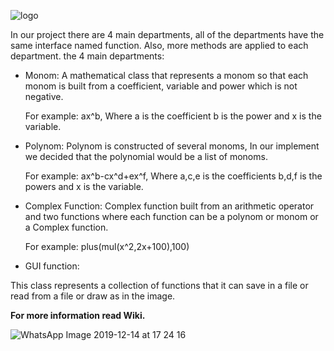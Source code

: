 ![logo](https://user-images.githubusercontent.com/57855070/70933703-1bd50900-2045-11ea-9279-91d99c12d8bd.jpg)

In our project there are 4 main departments, all of the departments have the same interface named function. 
Also, more methods are applied to each department. the 4 main departments:

* Monom:
A mathematical class that represents a monom so that each monom is built from a coefficient, 
variable and power which is not negative.

  For example:
  ax^b, Where a is the coefficient b is the power and x is the variable.

* Polynom:
Polynom is constructed of several monoms, In our implement we decided that the polynomial would be a list of monoms.

  For example:
  ax^b-cx^d+ex^f, Where a,c,e is the coefficients b,d,f is the powers and x is the variable.

* Complex Function:
Complex function built from an arithmetic operator and two functions where each function can be a polynom or monom or a Complex function.

  For example:
  plus(mul(x^2,2x+100),100)

* GUI function:

This class represents a collection of functions that it can save in a file or read from a file or draw as in the image.

**For more information read Wiki.**

![WhatsApp Image 2019-12-14 at 17 24 16](https://user-images.githubusercontent.com/57855070/70850757-a592a400-1e96-11ea-9222-0948861d3fd9.jpeg)
